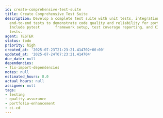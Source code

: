 ```yaml
---
id: create-comprehensive-test-suite
title: Create Comprehensive Test Suite
description: Develop a complete test suite with unit tests, integration tests, and
  end-to-end tests to demonstrate code quality and reliability for portfolio showcase.
  Include pytest       framework setup, test coverage reporting, and CI/CD integration
  tests.
agent: TESTER
status: todo
priority: high
created_at: '2025-07-23T21:23:21.414702+00:00'
updated_at: '2025-07-24T07:23:21.414704'
due_date: null
dependencies:
- fix-import-dependencies
notes: null
estimated_hours: 8.0
actual_hours: null
assignee: null
tags:
- testing
- quality-assurance
- portfolio-enhancement
- ci-cd
---
```


